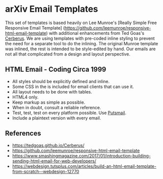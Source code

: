 # arXiv Email Templates

This set of templates is based heavily on Lee Munroe's [Really Simple Free
Responsive Email Template] (https://github.com/leemunroe/responsive-html-email-template)
with additional enhancements from Ted Goas's [Cerberus](https://tedgoas.github.io/Cerberus/).
We are using templates with pre-coded inline styling to prevent the need for a
separate tool to do the inlining. The original Munroe template was inlined, the
rest is intended to be style-edited by hand. Our emails are not all that
complicated from a design and layout perspective.

## HTML Email - Coding Circa 1999

- All styles should be explicitly defined and inline.
- Some CSS in the <head> is included for email clients that can use it.
- All layout needs to be done with tables.
- HTML4 only.
- Keep markup as simple as possible.
- When in doubt, consult a reliable reference.
- Test, test, test on every platform possible. Use [Putsmail](https://putsmail.com/).
- Include a plaintext version with every email.

## References

- https://tedgoas.github.io/Cerberus/
- https://github.com/leemunroe/responsive-html-email-template
- https://www.smashingmagazine.com/2017/01/introduction-building-sending-html-email-for-web-developers/
- https://webdesign.tutsplus.com/articles/build-an-html-email-template-from-scratch--webdesign-12770
